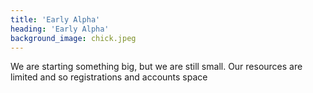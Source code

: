 ```yaml
---
title: 'Early Alpha'
heading: 'Early Alpha'
background_image: chick.jpeg
---
```


We are starting something big, but we are still small. Our resources are limited and so registrations and accounts space